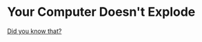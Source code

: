 Your Computer Doesn't Explode
=========================

[Did you know that?](http://nico87.github.com/YourComputerDoesntExplode)